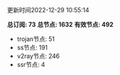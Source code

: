 更新时间2022-12-29 10:55:14

**总订阅: 73**
**总节点: 1632**
**有效节点: 492**
- trojan节点: 51
- ss节点: 191
- v2ray节点: 246
- ssr节点: 4
